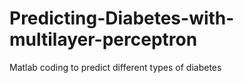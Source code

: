 # Predicting-Diabetes-with-multilayer-perceptron
Matlab coding to predict different types of diabetes 
